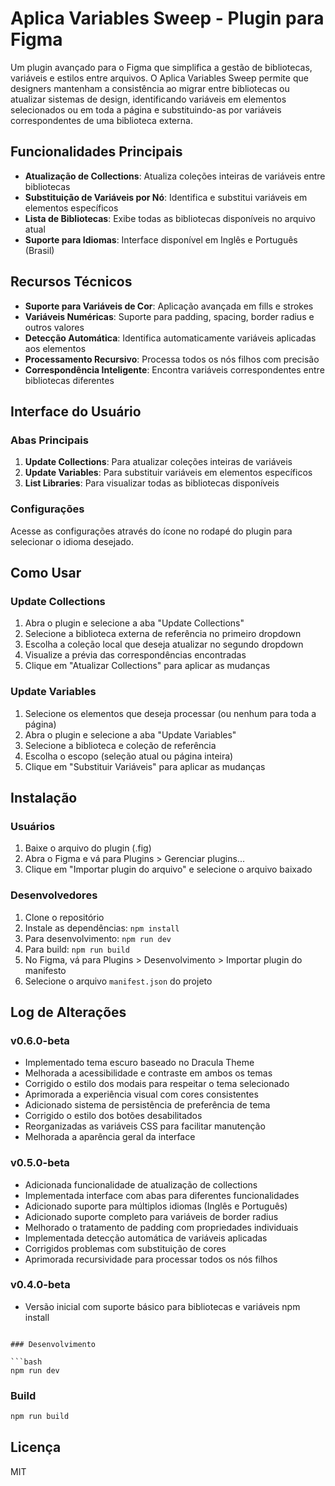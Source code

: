 # Aplica Variables Sweep - Plugin para Figma

Um plugin avançado para o Figma que simplifica a gestão de bibliotecas, variáveis e estilos entre arquivos. O Aplica Variables Sweep permite que designers mantenham a consistência ao migrar entre bibliotecas ou atualizar sistemas de design, identificando variáveis em elementos selecionados ou em toda a página e substituindo-as por variáveis correspondentes de uma biblioteca externa.

## Funcionalidades Principais

- **Atualização de Collections**: Atualiza coleções inteiras de variáveis entre bibliotecas
- **Substituição de Variáveis por Nó**: Identifica e substitui variáveis em elementos específicos
- **Lista de Bibliotecas**: Exibe todas as bibliotecas disponíveis no arquivo atual
- **Suporte para Idiomas**: Interface disponível em Inglês e Português (Brasil)

## Recursos Técnicos

- **Suporte para Variáveis de Cor**: Aplicação avançada em fills e strokes
- **Variáveis Numéricas**: Suporte para padding, spacing, border radius e outros valores
- **Detecção Automática**: Identifica automaticamente variáveis aplicadas aos elementos
- **Processamento Recursivo**: Processa todos os nós filhos com precisão
- **Correspondência Inteligente**: Encontra variáveis correspondentes entre bibliotecas diferentes

## Interface do Usuário

### Abas Principais

1. **Update Collections**: Para atualizar coleções inteiras de variáveis
2. **Update Variables**: Para substituir variáveis em elementos específicos
3. **List Libraries**: Para visualizar todas as bibliotecas disponíveis

### Configurações

Acesse as configurações através do ícone no rodapé do plugin para selecionar o idioma desejado.

## Como Usar

### Update Collections

1. Abra o plugin e selecione a aba "Update Collections"
2. Selecione a biblioteca externa de referência no primeiro dropdown
3. Escolha a coleção local que deseja atualizar no segundo dropdown
4. Visualize a prévia das correspondências encontradas
5. Clique em "Atualizar Collections" para aplicar as mudanças

### Update Variables

1. Selecione os elementos que deseja processar (ou nenhum para toda a página)
2. Abra o plugin e selecione a aba "Update Variables"
3. Selecione a biblioteca e coleção de referência
4. Escolha o escopo (seleção atual ou página inteira)
5. Clique em "Substituir Variáveis" para aplicar as mudanças

## Instalação

### Usuários

1. Baixe o arquivo do plugin (.fig)
2. Abra o Figma e vá para Plugins > Gerenciar plugins...
3. Clique em "Importar plugin do arquivo" e selecione o arquivo baixado

### Desenvolvedores

1. Clone o repositório
2. Instale as dependências: `npm install`
3. Para desenvolvimento: `npm run dev`
4. Para build: `npm run build`
5. No Figma, vá para Plugins > Desenvolvimento > Importar plugin do manifesto
6. Selecione o arquivo `manifest.json` do projeto

## Log de Alterações

### v0.6.0-beta
- Implementado tema escuro baseado no Dracula Theme
- Melhorada a acessibilidade e contraste em ambos os temas
- Corrigido o estilo dos modais para respeitar o tema selecionado
- Aprimorada a experiência visual com cores consistentes
- Adicionado sistema de persistência de preferência de tema
- Corrigido o estilo dos botões desabilitados
- Reorganizadas as variáveis CSS para facilitar manutenção
- Melhorada a aparência geral da interface

### v0.5.0-beta
- Adicionada funcionalidade de atualização de collections
- Implementada interface com abas para diferentes funcionalidades
- Adicionado suporte para múltiplos idiomas (Inglês e Português)
- Adicionado suporte completo para variáveis de border radius
- Melhorado o tratamento de padding com propriedades individuais
- Implementada detecção automática de variáveis aplicadas
- Corrigidos problemas com substituição de cores
- Aprimorada recursividade para processar todos os nós filhos

### v0.4.0-beta
- Versão inicial com suporte básico para bibliotecas e variáveis
npm install
```

### Desenvolvimento

```bash
npm run dev
```

### Build

```bash
npm run build
```

## Licença

MIT 